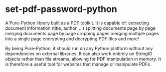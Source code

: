 # set-pdf-password-python
A Pure-Python library built as a PDF toolkit. It is capable of:  extracting document information (title, author, …) splitting documents page by page merging documents page by page cropping pages merging multiple pages into a single page encrypting and decrypting PDF files and more!

By being Pure-Python, it should run on any Python platform without any dependencies on external libraries. It can also work entirely on StringIO objects rather than file streams, allowing for PDF manipulation in memory. It is therefore a useful tool for websites that manage or manipulate PDFs.
